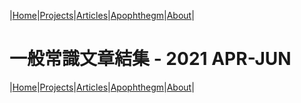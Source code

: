 |[Home](/README.md)|[Projects](/projects.md)|[Articles](/articles.md)|[Apophthegm](/apophthegm.md)|[About](/about.md)|

# 一般常識文章結集 - 2021 APR-JUN


|[Home](/README.md)|[Projects](/projects.md)|[Articles](/articles.md)|[Apophthegm](/apophthegm.md)|[About](/about.md)|
